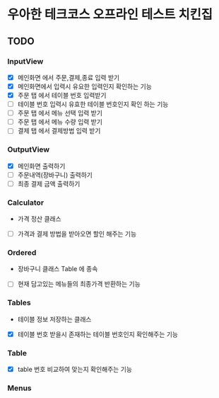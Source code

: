 # 우아한 테크코스 오프라인 테스트 치킨집


## TODO

### InputView

- [x] 메인화면 에서 주문,결제,종료 입력 받기
- [x] 메인화면에서 입력시 유요한 입력인지 확인하는 기능
- [x] 주문 탭 에서 테이블 번호 입력받기
- [ ] 테이블 번호 입력시 유효한 테이블 번호인지 확인 하는 기능
- [ ] 주문 탭 에서 메뉴 선택 입력 받기
- [ ] 주문 탭 에서 메뉴 수량 입력 받기
- [ ] 결제 탭 에서 결제방법 입력 받기

### OutputView

- [x] 메인화면 출력하기
- [ ] 주문내역(장바구니) 출력하기
- [ ] 최종 결제 금액 출력하기

### Calculator 

- 가격 정산 클래스 

- [ ] 가격과 결제 방법을 받아오면 할인 해주는 기능

### Ordered

- 장바구니 클래스 Table 에 종속

- [ ] 현재 담고있는 메뉴들의 최종가격 반환하는 기능

### Tables

- 테이블 정보 저장하는 클래스
- [x] 테이블 번호 받을시 존재하는 테이블 번호인지 확인해주는 기능

### Table

- [x] table 번호 비교하여 맞는지 확인해주는 기능

### Menus